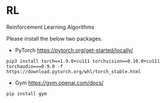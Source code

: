 # RL
Reinforcement Learning Algorithms

Please install the below two packages.

- PyTorch
https://pytorch.org/get-started/locally/

```
pip3 install torch==1.9.0+cu111 torchvision==0.10.0+cu111 torchaudio===0.9.0 -f https://download.pytorch.org/whl/torch_stable.html
```

- Gym
https://gym.openai.com/docs/

```
pip install gym
```
